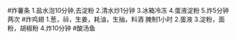 #炸薯条
1.盐水泡10分钟,去淀粉
2.清水炒1分钟
3.冰箱冷冻
4.蛋液淀粉
5.炸5分钟两次
#炸鸡翅
1.葱，祘，生姜，耗油，生抽，料酒 腌制1小时
2.蛋液
3.淀粉，面粉，胡椒粉
4.炸10分钟
#酸汤鱼
